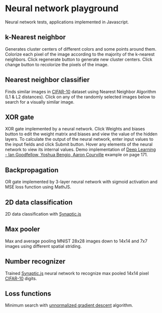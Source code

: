 # Neural network playground
Neural network tests, applications implemented in Javascript.
## k-Nearest neighbor
Generates cluster centers of different colors and some points around them. Colorize each pixel of the image according to the majority of the k-nearest neighbors. Click regenerate button to generate new cluster centers. Click change button to recolorize the pixels of the image.
## Nearest neighbor classifier
Finds similar images in [CIFAR-10](https://www.cs.toronto.edu/~kriz/cifar.html) dataset using Nearest Neighbor Algorithm (L1 & L2 distances). Click on any of the randomly selected images below to search for a visually similar image.
## XOR gate
XOR gate implemented by a neural network. Click Weights and biases button to edit the weight matrix and biases and view the value of the hidden layers. To calculate the output of the neural network, enter input values to the input fields and click Submit button. Hover any elements of the neural network to view its internal values. Demo implementation of [Deep Learning - Ian Goodfellow, Yoshua Bengio, Aaron Courville](http://www.deeplearningbook.org/contents/mlp.html) example on page 171.
## Backpropagation
OR gate implemented by 3-layer neural network with sigmoid activation and MSE loss function using MathJS.
## 2D data classification
2D data classification with [Synaptic.js](http://caza.la/synaptic)
## Max pooler
Max and average pooling MNIST 28x28 images down to 14x14 and 7x7 images using different spatial striding.
## Number recognizer
Trained [Synaptic.js](http://caza.la/synaptic) neural network to recognize max pooled 14x14 pixel [CIFAR-10](https://www.cs.toronto.edu/~kriz/cifar.html) digits.
## Loss functions
Minimum search with [unnormalized gradient descent](http://caza.la/synaptic) algorithm.
